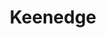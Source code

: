 ---
layout: minion
title: Keenedge
spec: Puppet
class: Assassin
images:
    - 1.png
    - 2.png
    - 3.png
---
